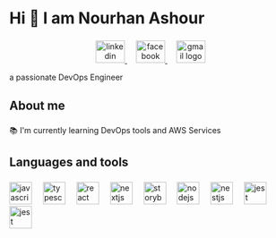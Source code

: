<h1 align="left">Hi 👋 I am Nourhan Ashour </h1>

###

<div align="center">
    <a href="https://www.linkedin.com/in/nourhan-ashour-8b710123a" target="_blank">
    <img src="https://raw.githubusercontent.com/maurodesouza/profile-readme-generator/master/src/assets/icons/social/linkedin/default.svg" width="52" height="40" alt="linkedin logo"  />
  </a>
  <img width="12" />

   <a href="https://www.facebook.com/profile.php?id=100079101516380&mibextid=ZbWKwL" target="_blank">
    <img src="https://raw.githubusercontent.com/maurodesouza/profile-readme-generator/master/src/assets/icons/social/facebook/default.svg" width="52" height="40" alt="facebook logo"  />
  </a>
   <img width="12" />
 
  <a href="nourashour1227@gmail.com" target="_blank">
    <img src="https://raw.githubusercontent.com/maurodesouza/profile-readme-generator/master/src/assets/icons/social/gmail/default.svg" width="52" height="40" alt="gmail logo"  />
  </a>
  

</div>

<p align="left "> a passionate DevOps Engineer </p>

###

<h2 align="left">About me</h2>

###

<p align="left">📚 I'm currently learning DevOps tools and AWS Services</p>

###

<h2 align="left">Languages and tools </h2>

###

<div align="left">
  <img src="https://1000logos.net/wp-content/uploads/2017/03/LINUX-LOGO-453x500.png" height="40" alt="javascript logo"  />
  <img width="12" />
  <img src="https://1000logos.net/wp-content/uploads/2021/11/Docker-Logo.png" height="40" alt="typescript logo"  />
  <img width="12" />
  <img src="https://logowik.com/content/uploads/images/jenkins8460.jpg" height="40" alt="react logo"  />
  <img width="12" />
  <img src="https://cdn3.iconfinder.com/data/icons/social-media-2169/24/social_media_social_media_logo_git-512.png" height="40" alt="nextjs logo"  />
  <img width="12" />
  <img src="https://logowik.com/content/uploads/images/terraform9475.jpg" height="40" alt="storybook logo"  />
  <img width="12" />
  <img src="https://five.co/wp-content/uploads/2023/02/Five.Co-The-MySQL-Logo.png" height="40" alt="nodejs logo"  />
  <img width="12" />
  <img src="https://upload.wikimedia.org/wikipedia/commons/thumb/2/24/Ansible_logo.svg/256px-Ansible_logo.svg.png" height="40" alt="nestjs logo"  />
  <img width="12" />
  <img src="https://upload.wikimedia.org/wikipedia/commons/thumb/c/c3/Python-logo-notext.svg/115px-Python-logo-notext.svg.png" height="40" alt="jest logo"  />
    <img width="12" />
  <img src="https://upload.wikimedia.org/wikipedia/commons/thumb/9/93/Amazon_Web_Services_Logo.svg/512px-Amazon_Web_Services_Logo.svg.png?20170912170050" height="40" alt="jest logo"  />
</div>

###

